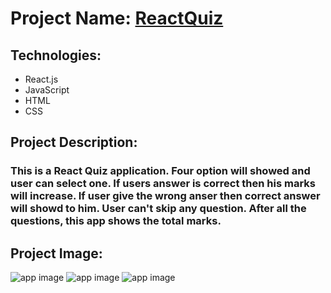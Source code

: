 # Project Name: [ReactQuiz](https://quizbyreact.netlify.app)

## Technologies:
- React.js
- JavaScript
- HTML
- CSS

## Project Description:
### This is a React Quiz application. Four option will showed and user can select one. If users answer is correct then his marks will increase. If user give the wrong anser then correct answer will showd to him. User can't skip any question. After all the questions, this app shows the total marks.

## Project Image:
![app image](https://i.ibb.co/54cXsrT/1.png)
![app image](https://i.ibb.co/BcdQfrG/2.png)
![app image](https://i.ibb.co/Jr9psVB/3.png)
